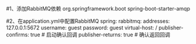 #1、添加RabbitMQ依赖
    <dependency>
        <groupId>org.springframework.boot</groupId>
        <artifactId>spring-boot-starter-amqp</artifactId>
    </dependency>

#2、在application.yml中配置RabbitMQ
    spring:
      rabbitmq:
        addresses: 127.0.0.1:5672
        username: guest
        password: guest
        virtual-host: /
        publisher-confirms: true # 启动确认回调
        publisher-returns: true  # 确认返回回调